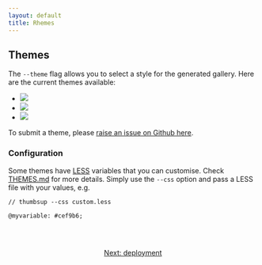 ```yaml
---
layout: default
title: Rhemes
---
```


## Themes

The `--theme` flag allows you to select a style for the generated gallery.
Here are the current themes available:

<ul class="theme-gallery">
  <li><img src="/public/images/theme-default.png" /></li>
  <li><img src="/public/images/theme-placeholder.png" /></li>
  <li><img src="/public/images/theme-placeholder.png" /></li>
</ul>

To submit a theme, please [raise an issue on Github here](https://github.com/thumbsup/thumbsup).

### Configuration

Some themes have [LESS](http://lesscss.org/) variables that you can customise.
Check [THEMES.md](THEMES.md) for more details.
Simply use the `--css` option and pass a LESS file with your values, e.g.

```less
// thumbsup --css custom.less

@myvariable: #cef9b6;
```

<br />

<div style="margin: 2em 0; text-align: center;">
  <a class="btn btn-cta-primary" href="/docs/deployment">Next: deployment</a>
</div>
